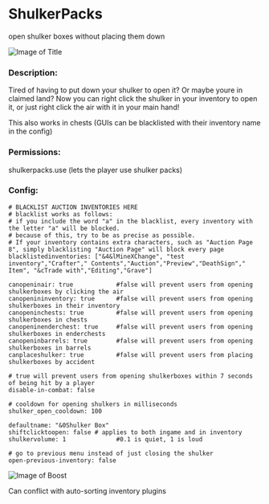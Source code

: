 # ShulkerPacks
open shulker boxes without placing them down

![Image of Title](https://i.imgur.com/m1Y8zsr.png)

### Description:
Tired of having to put down your shulker to open it? Or maybe youre in claimed land? Now you can right click the shulker in your inventory to open it, or just right click the air with it in your main hand!

This also works in chests (GUIs can be blacklisted with their inventory name in the config)

### Permissions:
shulkerpacks.use (lets the player use shulker packs)

### Config:
```
# BLACKLIST AUCTION INVENTORIES HERE
# blacklist works as follows:
# if you include the word "a" in the blacklist, every inventory with the letter "a" will be blocked.
# because of this, try to be as precise as possible.
# If your inventory contains extra characters, such as "Auction Page 8", simply blacklisting "Auction Page" will block every page
blacklistedinventories: ["&4&lMineXChange", "test inventory","Crafter"," Contents","Auction","Preview","DeathSign"," Item", "&cTrade with","Editing","Grave"]

canopeninair: true            #false will prevent users from opening shulkerboxes by clicking the air
canopenininventory: true      #false will prevent users from opening shulkerboxes in their inventory
canopeninchests: true         #false will prevent users from opening shulkerboxes in chests
canopeninenderchest: true     #false will prevent users from opening shulkerboxes in enderchests
canopeninbarrels: true        #false will prevent users from opening shulkerboxes in barrels
canplaceshulker: true         #false will prevent users from placing shulkerboxes by accident

# true will prevent users from opening shulkerboxes within 7 seconds of being hit by a player
disable-in-combat: false

# cooldown for opening shulkers in milliseconds
shulker_open_cooldown: 100

defaultname: "&0Shulker Box"
shiftclicktoopen: false # applies to both ingame and in inventory
shulkervolume: 1              #0.1 is quiet, 1 is loud

# go to previous menu instead of just closing the shulker
open-previous-inventory: false

```

![Image of Boost](https://i.imgur.com/8OAtOy5.png)

Can conflict with auto-sorting inventory plugins
